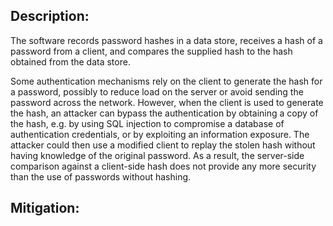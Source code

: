 ## Description:

The software records password hashes in a data store, receives a hash of a password from a client, and compares the supplied hash to the hash obtained from the data store.

Some authentication mechanisms rely on the client to generate the hash for a password, possibly to reduce load on the server or avoid sending the password across the network. However, when the client is used to generate the hash, an attacker can bypass the authentication by obtaining a copy of the hash, e.g. by using SQL injection to compromise a database of authentication credentials, or by exploiting an information exposure. The attacker could then use a modified client to replay the stolen hash without having knowledge of the original password. As a result, the server-side comparison against a client-side hash does not provide any more security than the use of passwords without hashing.

## Mitigation:
